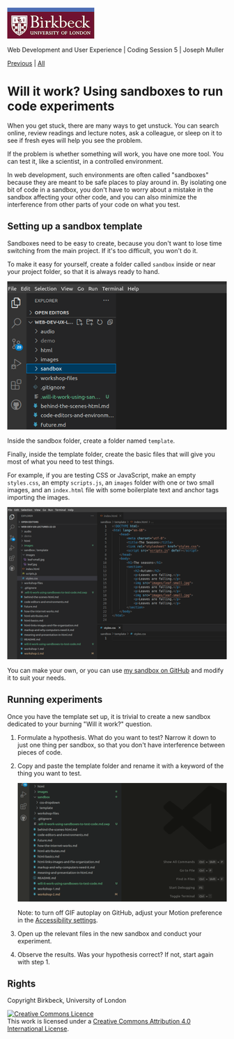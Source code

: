 ![Birkbeck, University of London](images/birkbeck-logo.jpg)

Web Development and User Experience | Coding Session 5 | Joseph Muller

[Previous](workshop-2.md) | [All](README.md)

# Will it work? Using sandboxes to run code experiments

When you get stuck, there are many ways to get unstuck. You can search online, review readings and lecture notes, ask a colleague, or sleep on it to see if fresh eyes will help you see the problem.

If the problem is whether something will work, you have one more tool. You can test it, like a scientist, in a controlled environment.

In web development, such environments are often called "sandboxes" because they are meant to be safe places to play around in. By isolating one bit of code in a sandbox, you don't have to worry about a mistake in the sandbox affecting your other code, and you can also minimize the interference from other parts of your code on what you test.

## Setting up a sandbox template

Sandboxes need to be easy to create, because you don't want to lose time switching from the main project. If it's too difficult, you won't do it.

To make it easy for yourself, create a folder called `sandbox` inside or near your project folder, so that it is always ready to hand.

![A sandbox folder in my project folders in VS Code](images/sandbox-create-vs-code.png)

Inside the sandbox folder, create a folder named `template`.

Finally, inside the template folder, create the basic files that will give you most of what you need to test things.

For example, if you are testing CSS or JavaScript, make an empty `styles.css`, an empty `scripts.js`, an `images` folder with one or two small images, and an `index.html` file with some boilerplate text and anchor tags importing the images.

![A sandbox folder in VS Code with template files](images/sandbox-template-vs-code.png)

You can make your own, or you can use [my sandbox on GitHub](sandbox) and modify it to suit your needs.

## Running experiments

Once you have the template set up, it is trivial to create a new sandbox dedicated to your burning "Will it work?" question.

1. Formulate a hypothesis. What do you want to test? Narrow it down to just one thing per sandbox, so that you don't have interference between pieces of code.

2. Copy and paste the template folder and rename it with a keyword of the thing you want to test.

    ![Copying and renaming the template folder](images/sandbox-copy-vs-code.gif)

    Note: to turn off GIF autoplay on GitHub, adjust your Motion preference in the [Accessibility settings](https://github.com/settings/accessibility).

3. Open up the relevant files in the new sandbox and conduct your experiment.

4. Observe the results. Was your hypothesis correct? If not, start again with step 1.

## Rights
Copyright Birkbeck, University of London

<a rel="license" href="http://creativecommons.org/licenses/by/4.0/"><img alt="Creative Commons Licence" src="https://i.creativecommons.org/l/by/4.0/88x31.png" /></a><br />This work is licensed under a <a rel="license" href="http://creativecommons.org/licenses/by/4.0/">Creative Commons Attribution 4.0 International License</a>.
